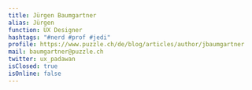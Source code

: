 ```yaml
---
title: Jürgen Baumgartner
alias: Jürgen
function: UX Designer
hashtags: "#nerd #prof #jedi"
profile: https://www.puzzle.ch/de/blog/articles/author/jbaumgartner
mail: baumgartner@puzzle.ch
twitter: ux_padawan
isClosed: true
isOnline: false
---
```

